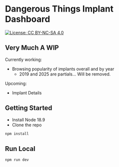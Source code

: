 # Dangerous Things Implant Dashboard

[![License: CC BY-NC-SA 4.0](https://img.shields.io/badge/License-CC%20BY--NC--SA%204.0-lightgrey.svg)](https://creativecommons.org/licenses/by-nc-sa/4.0/)

## Very Much A WIP

Currently working:
- Browsing popularity of implants overall and by year
  - 2019 and 2025 are partials... Will be removed.

Upcoming:
- Implant Details

## Getting Started
- Install Node 18.9
- Clone the repo
```bash
npm install
```

## Run Local
```bash
npm run dev
```


